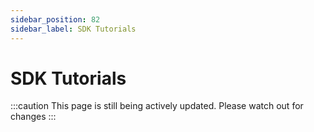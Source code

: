 ```yaml
---
sidebar_position: 82
sidebar_label: SDK Tutorials
---
```


# SDK Tutorials

:::caution
This page is still being actively updated. Please watch out for changes
:::